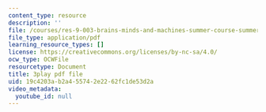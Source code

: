 ```yaml
---
content_type: resource
description: ''
file: /courses/res-9-003-brains-minds-and-machines-summer-course-summer-2015/19c4203ab2a455742e2262fc1de53d2a_-05tcR4izaw.pdf
file_type: application/pdf
learning_resource_types: []
license: https://creativecommons.org/licenses/by-nc-sa/4.0/
ocw_type: OCWFile
resourcetype: Document
title: 3play pdf file
uid: 19c4203a-b2a4-5574-2e22-62fc1de53d2a
video_metadata:
  youtube_id: null
---
```

